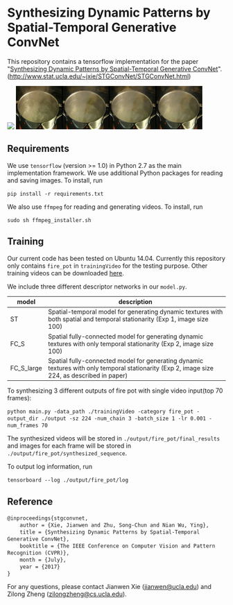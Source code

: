 # Synthesizing Dynamic Patterns by Spatial-Temporal Generative ConvNet
This repository contains a tensorflow implementation for the paper "[Synthesizing Dynamic Patterns by Spatial-Temporal Generative ConvNet](http://www.stat.ucla.edu/~jxie/STGConvNet/STGConvNet_file/doc/STGConvNet.pdf)".
(http://www.stat.ucla.edu/~jxie/STGConvNet/STGConvNet.html)

![](result/fire_pot.gif)
![](result/boiling_water.gif)

## Requirements

We use `tensorflow` (version >= 1.0) in Python 2.7 as the main implementation framework. We use additional Python
packages for reading and saving images. To install, run
```
pip install -r requirements.txt
```
We also use `ffmpeg` for reading and generating videos. To install, run
```
sudo sh ffmpeg_installer.sh
```

## Training
Our current code has been tested on Ubuntu 14.04. Currently this repository only contains `fire_pot` in `trainingVideo`
for the testing purpose. Other training videos can be downloaded [here](http://www.stat.ucla.edu/~jxie/STGConvNet/STGConvNet.html).

We include three different descriptor networks in our `model.py`.

| model      | description |
|------------| ----------------------------------------------------|
|     ST     | Spatial-temporal model for generating dynamic textures with both spatial and temporal stationarity (Exp 1, image size 100)|
|    FC_S    | Spatial fully-connected model for generating  dynamic textures with only temporal stationarity (Exp 2, image size 100) |
| FC_S_large | Spatial fully-connected model for generating  dynamic textures with only temporal stationarity (Exp 2, image size 224, as described in paper) |

To synthesizing 3 different outputs of fire pot with single video input(top 70 frames):
```
python main.py -data_path ./trainingVideo -category fire_pot -output_dir ./output -sz 224 -num_chain 3 -batch_size 1 -lr 0.001 -num_frames 70
```
The synthesized videos will be stored in `./output/fire_pot/final_results` and images for each frame will be stored in
`./output/fire_pot/synthesized_sequence`.

To output log information, run
```
tensorboard --log ./output/fire_pot/log
```

## Reference

    @inproceedings{stgconvnet,
        author = {Xie, Jianwen and Zhu, Song-Chun and Nian Wu, Ying},
        title = {Synthesizing Dynamic Patterns by Spatial-Temporal Generative ConvNet},
        booktitle = {The IEEE Conference on Computer Vision and Pattern Recognition (CVPR)},
        month = {July},
        year = {2017}
    } 

For any questions, please contact Jianwen Xie (jianwen@ucla.edu) and Zilong Zheng (zilongzheng@cs.ucla.edu).
